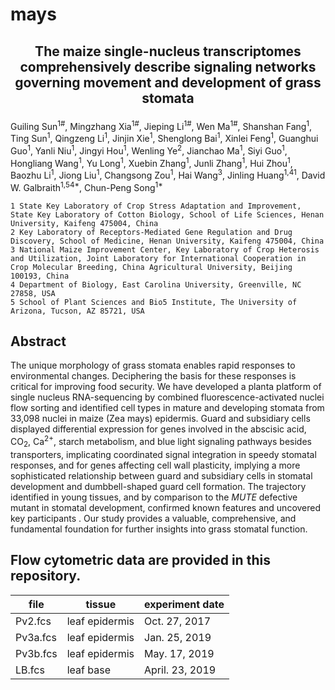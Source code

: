 # mays

## <p align="center">The maize single-nucleus transcriptomes comprehensively describe signaling networks governing movement and development of grass stomata</p>
Guiling Sun<sup>1#</sup>, Mingzhang Xia<sup>1#</sup>, Jieping Li<sup>1#</sup>, Wen Ma<sup>1#</sup>, Shanshan Fang<sup>1</sup>, Ting Sun<sup>1</sup>, Qingzeng Li<sup>1</sup>, Jinjin Xie<sup>1</sup>, Shenglong Bai<sup>1</sup>, Xinlei Feng<sup>1</sup>, Guanghui Guo<sup>1</sup>, Yanli Niu<sup>1</sup>, Jingyi Hou<sup>1</sup>, Wenling Ye<sup>2</sup>, Jianchao Ma<sup>1</sup>, Siyi Guo<sup>1</sup>, Hongliang Wang<sup>1</sup>, Yu Long<sup>1</sup>, Xuebin Zhang<sup>1</sup>, Junli Zhang<sup>1</sup>, Hui Zhou<sup>1</sup>, Baozhu Li<sup>1</sup>, Jiong Liu<sup>1</sup>, Changsong Zou<sup>1</sup>, Hai Wang<sup>3</sup>, Jinling Huang<sup>1,41</sup>, David W. Galbraith<sup>1,54*</sup>, Chun-Peng Song<sup>1*</sup>

    1 State Key Laboratory of Crop Stress Adaptation and Improvement, State Key Laboratory of Cotton Biology, School of Life Sciences, Henan University, Kaifeng 475004, China
    2 Key Laboratory of Receptors-Mediated Gene Regulation and Drug Discovery, School of Medicine, Henan University, Kaifeng 475004, China
    3 National Maize Improvement Center, Key Laboratory of Crop Heterosis and Utilization, Joint Laboratory for International Cooperation in Crop Molecular Breeding, China Agricultural University, Beijing 100193, China
    4 Department of Biology, East Carolina University, Greenville, NC 27858, USA
    5 School of Plant Sciences and Bio5 Institute, The University of Arizona, Tucson, AZ 85721, USA

## Abstract
The unique morphology of grass stomata enables rapid responses to environmental changes. Deciphering the basis for these responses is critical for improving food security. We have developed a planta platform of single nucleus RNA-sequencing by combined fluorescence-activated nuclei flow sorting and identified cell types in mature and developing stomata from 33,098 nuclei in maize (Zea mays) epidermis. Guard and subsidiary cells displayed differential expression for genes involved in the abscisic acid, CO<sub>2</sub>, Ca<sup>2+</sup>, starch metabolism, and blue light signaling pathways besides transporters, implicating coordinated signal integration in speedy stomatal responses, and for genes affecting cell wall plasticity, implying a more sophisticated relationship between guard and subsidiary cells in stomatal development and dumbbell-shaped guard cell formation. The trajectory identified in young tissues, and by comparison to the *MUTE* defective mutant in stomatal development, confirmed known features and uncovered key participants . Our study provides a valuable, comprehensive, and fundamental foundation for further insights into grass stomatal function.

## Flow cytometric data are provided in this repository.

|file|tissue|experiment date|
|---|----|----|
|Pv2.fcs|leaf epidermis|Oct. 27, 2017|
|Pv3a.fcs|leaf epidermis|Jan. 25, 2019|
|Pv3b.fcs|leaf epidermis|May. 17, 2019|
|LB.fcs|leaf base|April. 23, 2019|
